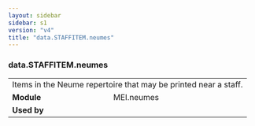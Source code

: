 ```yaml
---
layout: sidebar
sidebar: s1
version: "v4"
title: "data.STAFFITEM.neumes"
---
```

<div class="macroSpec">
   <h3 id="data.STAFFITEM.neumes">data.STAFFITEM.neumes</h3>
   <table class="wovenodd">
      <tr>
         <td colspan="2" class="wovenodd-col2">Items in the Neume repertoire that may be printed near a staff.</td>
      </tr>
      <tr>
         <td class="wovenodd-col1"><strong>Module</strong></td>
         <td class="wovenodd-col2">MEI.neumes</td>
      </tr>
      <tr>
         <td class="wovenodd-col1"><strong>Used by</strong></td>
         <td class="wovenodd-col2">
            <div class="parent"></div>
         </td>
      </tr>
   </table>
</div>